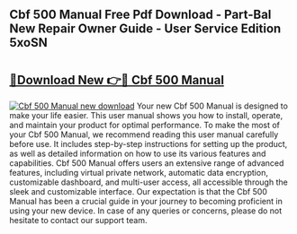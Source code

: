 ## Cbf 500 Manual Free Pdf Download - Part-BaI New Repair Owner Guide - User Service Edition 5xoSN

# <h2><a href="http://cf21714.oget.top/?id=Cbf+500+Manual">🔗Download New 👉🔴 Cbf 500 Manual</a></h2>

[![Cbf 500 Manual new download](https://i.imgur.com/5g1atiW.png)](http://cf21714.oget.top/?id=Cbf+500+Manual)
Your new Cbf 500 Manual is designed to make your life easier. This user manual shows you how to install, operate, and maintain your product for optimal performance. To make the most of your Cbf 500 Manual, we recommend reading this user manual carefully before use. It includes step-by-step instructions for setting up the product, as well as detailed information on how to use its various features and capabilities. Cbf 500 Manual offers users an extensive range of advanced features, including virtual private network, automatic data encryption, customizable dashboard, and multi-user access, all accessible through the sleek and customizable interface. Our expectation is that the Cbf 500 Manual has been a crucial guide in your journey to becoming proficient in using your new device. In case of any queries or concerns, please do not hesitate to contact our support team.
